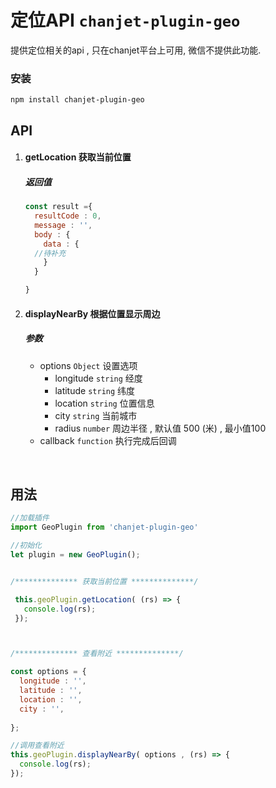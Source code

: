 # 定位API  `chanjet-plugin-geo`

提供定位相关的api , 只在chanjet平台上可用, 微信不提供此功能.



### 安装

```
npm install chanjet-plugin-geo
```



## API

1. #### getLocation 获取当前位置

   ##### 返回值

   ```javascript
   const result ={
     resultCode : 0,
     message : '',
     body : {
       data : {
     //待补充
       }
     }

   }
   ```

2. #### displayNearBy 根据位置显示周边

   ##### 参数

   - options `Object` 设置选项
     - longitude `string` 经度
     - latitude `string` 纬度
     - location `string` 位置信息
     - city `string` 当前城市
     - radius `number` 周边半径 , 默认值 500 (米) , 最小值100
   - callback `function` 执行完成后回调

   ​



## 用法

```javascript
//加载插件
import GeoPlugin from 'chanjet-plugin-geo'

//初始化  
let plugin = new GeoPlugin();


/************** 获取当前位置 **************/

 this.geoPlugin.getLocation( (rs) => {
   console.log(rs);
 });



/************** 查看附近 **************/

const options = {
  longitude : '',
  latitude : '',
  location : '',
  city : '',
  
};

//调用查看附近
this.geoPlugin.displayNearBy( options , (rs) => {
  console.log(rs);
});

```